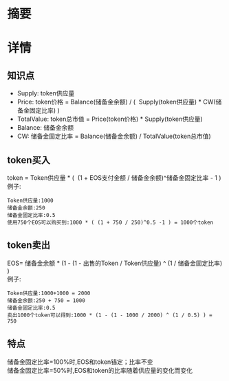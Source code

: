# 摘要

# 详情
## 知识点
* Supply: token供应量
* Price: token价格 = Balance(储备金余额) / (  Supply(token供应量) * CW(储备金固定比率) )
* TotalValue: token总市值 = Price(token价格) * Supply(token供应量)
* Balance: 储备金余额
* CW: 储备金固定比率 = Balance(储备金余额) / TotalValue(token总市值)
  
## token买入
token = Token供应量 * (  (1 + EOS支付金额 / 储备金余额)^储备金固定比率 - 1 )  
例子:  
```
Token供应量:1000
储备金余额:250
储备金固定比率:0.5
使用750个EOS可以购买到:1000 * ( (1 + 750 / 250)^0.5 -1 ) = 1000个token
```
## token卖出
EOS= 储备金余额 * (1 - (1 - 出售的Token / Token供应量) ^ (1 / 储备金固定比率) )  
例子:  
```
Token供应量:1000+1000 = 2000
储备金余额:250 + 750 = 1000
储备金固定比率:0.5
卖出1000个token可以得到:1000 * (1 - (1 - 1000 / 2000) ^ (1 / 0.5) ) = 750
```
## 特点
储备金固定比率=100%时,EOS和token锚定；比率不变  
储备金固定比率=50%时,EOS和token的比率随着供应量的变化而变化  